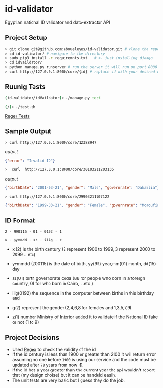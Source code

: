 # id-validator
Egyptian national ID validator and data-extractor API

## Project Setup

```bash
> git clone git@github.com:aboueleyes/id-validator.git # clone the repo
> cd id-validator/ # navigate to the directory
> sudo pip3 install -r requiremnts.txt   # <- just installing django
> cd idVaildator/
> python manage.py runserver # run the server it will run on port 8000 
> curl http://127.0.0.1:8000/core/{id} # replace id with your desired natinol id
```

## Ruunig Tests

```bash
(id-validator/idVaildator)> ./manage.py test
```
```bash
(/)> ./test.sh
```
[Regex Tests](https://regexr.com/6hl0q)


## Sample Output

```bash
> curl http://127.0.0.1:8000/core/12388947 
```
*output*

```json
{"error": "Invalid ID"}
```

```bash
>  curl  http://127.0.0.1:8000/core/30103211203135
```
*output* 

```json
{"birthDate": "2001-03-21", "gender": "Male", "governrate": "Dakahlia"}

```
```bash
> curl http://127.0.0.1:8000/core/29903211707122
```

```json
{"birthDate": "1999-03-21", "gender": "Female", "governrate": "Monoufia"}
```

## ID Format 
```
2 - 990115 - 01 - 0192 - 1

x - yymmdd - ss - iiig - z
```


- x (2) is the birth century (2 represent 1900 to 1999, 3 represent 2000 to 2099 .. etc)

- yymmdd (200115) is the date of birth, yy(99) year,mm(01) month, dd(15) day

- ss(01) birth governorate coda (88 for people who born in a foreign country, 01 for who born in Cairo, ...etc )

- iiig(0192) the sequence in the computer between births in this birthday and

 - g(2) represent the gender (2,4,6,8 for females and 1,3,5,7,9)

 - z(1) number Ministry of Interior added it to validate if the National ID fake or not (1 to 9)

## Project Decisions

- Used [Regex](https://regexr.com/6hl0q) to check the validity of the id
- If the id century is less than 1900 or greater than 2100 it will return error assuming no one before `1900` is using our service 
and the code must be updated after `78` years from now :D.
- if the id has a year greater than the current year the api wouldn't report that (my design choise) but it can be handeld easily. 
- The unit tests are very basic but I guess they do the job.

